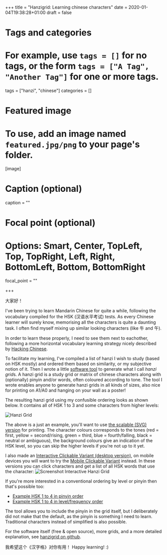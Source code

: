 +++
title = "Hanzigrid: Learning chinese characters"
date = 2020-01-04T19:38:28+01:00
draft = false

# Tags and categories
# For example, use `tags = []` for no tags, or the form `tags = ["A Tag", "Another Tag"]` for one or more tags.
tags = ["hanzi", "chinese"]
categories = []

# Featured image
# To use, add an image named `featured.jpg/png` to your page's folder.
[image]
  # Caption (optional)
  caption = ""

  # Focal point (optional)
  # Options: Smart, Center, TopLeft, Top, TopRight, Left, Right, BottomLeft, Bottom, BottomRight
  focal_point = ""

+++

大家好！

I've been trying to learn Mandarin Chinese for quite a while, following the
vocabulary compiled for the HSK (汉语水平考试) tests. As every Chinese learner
will surely know, memorising all the characters is quite a daunting task. I
often find myself mixing up similar looking characters (like 牛 and 午).

In order to learn these properly, I need to see them next to eachother,
following a more horizontal vocabulary learning strategy nicely described by
[Hacking
Chinese](https://www.hackingchinese.com/horizontal-vocabulary-learning/).

To facilitate my learning, I've compiled a list of hanzi I wish to study (based
on HSK mostly) and ordered them based on similarity, or my subjective notion of
it. Then I wrote a little [software tool](https://github.com/proycon/hanzigrid)
to generate what I call *hanzi grid*s. A hanzi grid is a study grid or matrix
of chinese characters along with (optionally) pinyin and/or words, often
coloured according to tone. The tool I wrote enables anyone to generate hanzi
grids in all kinds of sizes, also nice for printing on A1/A0 and hanging on
your wall as a poster!

The resulting hanzi grid using my confusible ordering looks as shown below. It
contains all of HSK 1 to 3 and some characters from higher levels:

![Hanzi Grid](https://proycon.anaproy.nl/pub/hanzigrid/hanzigrid.png)

The above is a just an example, you'll want to use [the scalable (SVG)
version](https://proycon.anaproy.nl/pub/hanzigrid/output/confusibleorder_a1_1.svg)
for printing. The character colours corresponds to the tones (red = first,
yellow = second/rising, green = third, blue = fourth/falling, black = neutral
or ambiguous), the background colours give an indication of the HSK level, so
you can skip the higher levels if you're not up to it yet.

I also made an [Interactive Clickable Variant (desktop version)](https://proycon.anaproy.nl/pub/hanzigrid/output/confusibleorder_a4.html), on mobile devices you will want to try the [Mobile Clickable Variant](https://proycon.anaproy.nl/pub/hanzigrid/output/confusibleorder_narrow.html) instead. In these versions you can click characters and get a list of all HSK words that use the character:
![Screenshot Interactive Hanzi Grid](https://proycon.anaproy.nl/pub/hanzigrid/hanzigrid_interactive.png)

If you're more interested in a conventional ordering by level or pinyin then that's possible too:

* [Example HSK 1 to 4 in pinyin order](https://proycon.anaproy.nl/pub/hanzigrid/output/hsk1to4_pinyinorder_a1_1.svg)
* [Example HSK 1 to 4 in level/frequency order](https://proycon.anaproy.nl/pub/hanzigrid/output/hsk1to4_a1_1.svg)

The tool allows you to include the pinyin in the grid itself, but I
deliberately did not make that the default, as the pinyin is something I need
to learn. Traditional characters instead of simplified is also possible.

For the software itself (free & open source), more grids, and a more detailed
explanation, see [hanzigrid on github](https://github.com/proycon/hanzigrid).

我希望这个《汉字格》对你有用！
Happy learning! :)













